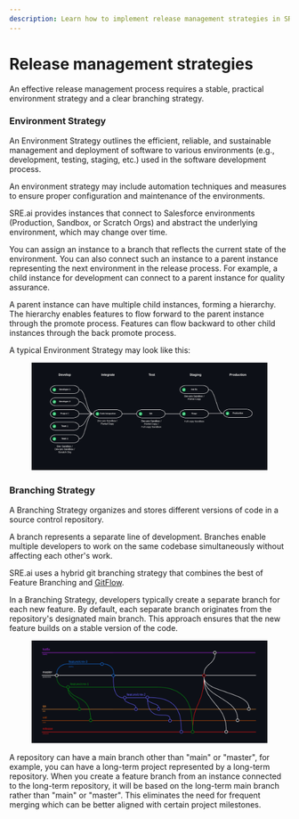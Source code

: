 ```yaml
---
description: Learn how to implement release management strategies in SRE.ai.
---
```


# Release management strategies

An effective release management process requires a stable, practical environment strategy and a clear branching strategy.

### Environment Strategy

An Environment Strategy outlines the efficient, reliable, and sustainable management and deployment of software to various environments (e.g., development, testing, staging, etc.) used in the software development process.

An environment strategy may include automation techniques and measures to ensure proper configuration and maintenance of the environments.

SRE.ai provides instances that connect to Salesforce environments (Production, Sandbox, or Scratch Orgs) and abstract the underlying environment, which may change over time.

You can assign an instance to a branch that reflects the current state of the environment. You can also connect such an instance to a parent instance representing the next environment in the release process. For example, a child instance for development can connect to a parent instance for quality assurance.

A parent instance can have multiple child instances, forming a hierarchy. The hierarchy enables features to flow forward to the parent instance through the promote process. Features can flow backward to other child instances through the back promote process.

A typical Environment Strategy may look like this:

<figure><img src="../.gitbook/assets/image.png" alt=""><figcaption></figcaption></figure>

### Branching Strategy

A Branching Strategy organizes and stores different versions of code in a source control repository.

A branch represents a separate line of development. Branches enable multiple developers to work on the same codebase simultaneously without affecting each other's work.

SRE.ai uses a hybrid git branching strategy that combines the best of Feature Branching and [GitFlow](https://www.gitkraken.com/learn/git/git-flow).

In a Branching Strategy, developers typically create a separate branch for each new feature. By default, each separate branch originates from the repository's designated main branch. This approach ensures that the new feature builds on a stable version of the code.

<figure><img src="../.gitbook/assets/image (1).png" alt=""><figcaption></figcaption></figure>

A repository can have a main branch other than "main" or "master", for example, you can have a long-term project represented by a long-term repository. When you create a feature branch from an instance connected to the long-term repository, it will be based on the long-term main branch rather than "main" or "master". This eliminates the need for frequent merging which can be better aligned with certain project milestones.
